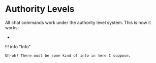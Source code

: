 # Authority Levels

All chat commands work under the authority level system. This is how it works:

* 



!!! info "Info"

    Uh-oh! There must be some kind of info in here I suppose.

